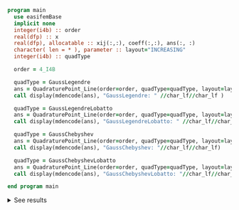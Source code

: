 ```fortran
program main
  use easifemBase
  implicit none
  integer(i4b) :: order
  real(dfp) :: x
  real(dfp), allocatable :: xij(:,:), coeff(:,:), ans(:, :)
  character( len = * ), parameter :: layout="INCREASING" 
  integer(i4b) :: quadType

  order = 4_I4B

  quadType = GaussLegendre
  ans = QuadraturePoint_Line(order=order, quadType=quadType, layout=layout)
  call display(mdencode(ans), "GaussLegendre: " //char_lf//char_lf ) 

  quadType = GaussLegendreLobatto 
  ans = QuadraturePoint_Line(order=order, quadType=quadType, layout=layout, xij=xij)
  call display(mdencode(ans), "GaussLegendreLobatto: " //char_lf//char_lf)

  quadType = GaussChebyshev
  ans = QuadraturePoint_Line(order=order, quadType=quadType, layout=layout, xij=xij)
  call display(mdencode(ans), "GaussChebyshev: "//char_lf//char_lf)

  quadType = GaussChebyshevLobatto
  ans = QuadraturePoint_Line(order=order, quadType=quadType, layout=layout, xij=xij)
  call display(mdencode(ans), "GaussChebyshevLobatto: "//char_lf//char_lf)

end program main
```

<details>
<summary>See results</summary>
<div>

GaussLegendre:

|  |  |  |
|  --- |  --- |  --- |
| -0.7746 | 3.71231E-16 | 0.7746 |
| 0.55556 | 0.88889 | 0.55556 |

GaussLegendreLobatto:

|  |  |  |  |
|  --- |  --- |  --- |  --- |
| -1 | -0.44721 | 0.44721 | 1 |
| 0.16667 | 0.83333 | 0.83333 | 0.16667 |

GaussChebyshev:

|  |  |  |
|  --- |  --- |  --- |
| -0.86603 | 1.03412E-13 | 0.86603 |
| 1.0472 | 1.0472 | 1.0472 |

GaussChebyshevLobatto:

|  |  |  |  |
|  --- |  --- |  --- |  --- |
| -1 | -0.5 | 0.5 | 1 |
| 0.5236 | 1.0472 | 1.0472 | 0.5236 |

</div>
</details>
